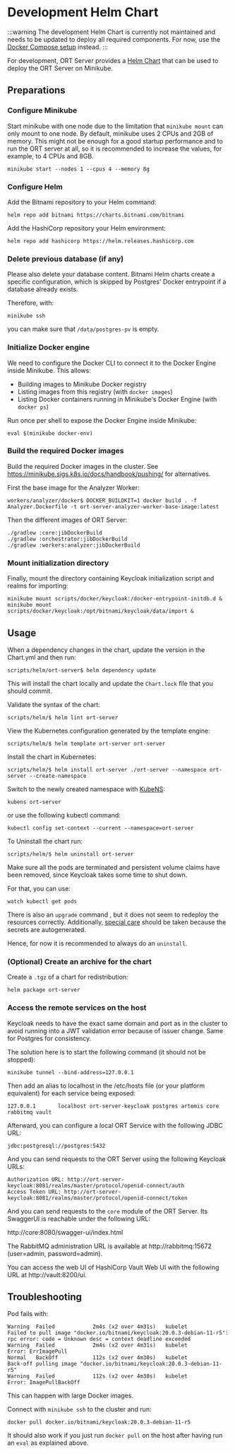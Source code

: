 # Development Helm Chart

:::warning
The development Helm Chart is currently not maintained and needs to be updated to deploy all required components.
For now, use the [Docker Compose setup](../getting-started/docker-compose.md) instead.
:::

For development, ORT Server provides a [Helm Chart](https://github.com/eclipse-apoapsis/ort-server/tree/main/scripts/helm/ort-server) that can be used to deploy the ORT Server on Minikube.

## Preparations

### Configure Minikube

Start minikube with one node due to the limitation that `minikube mount` can only mount to one node.
By default, minikube uses 2 CPUs and 2GB of memory.
This might not be enough for a good startup performance and to run the ORT server at all, so it is recommended to increase the values, for example, to 4 CPUs and 8GB.

```shell
minikube start --nodes 1 --cpus 4 --memory 8g
```

### Configure Helm

Add the Bitnami repository to your Helm command:

```shell
helm repo add bitnami https://charts.bitnami.com/bitnami
```

Add the HashiCorp repository your Helm environment:

```shell
helm repo add hashicorp https://helm.releases.hashicorp.com
```

### Delete previous database (if any)

Please also delete your database content.
Bitnami Helm charts create a specific configuration, which is skipped by Postgres' Docker entrypoint if a database already exists.

Therefore, with:

```shell
minikube ssh
```

you can make sure that `/data/postgres-pv` is empty.

### Initialize Docker engine

We need to configure the Docker CLI to connect it to the Docker Engine inside Minikube. This allows:

- Building images to Minikube Docker registry
- Listing images from this registry (with `docker images`)
- Listing Docker containers running in Minikube's Docker Engine (with `docker ps`)

Run once per shell to expose the Docker Engine inside Minikube:

```shell
eval $(minikube docker-env)
```

### Build the required Docker images

Build the required Docker images in the cluster.
See https://minikube.sigs.k8s.io/docs/handbook/pushing/ for alternatives.

First the base image for the Analyzer Worker:

```shell
workers/analyzer/docker$ DOCKER_BUILDKIT=1 docker build . -f Analyzer.Dockerfile -t ort-server-analyzer-worker-base-image:latest
```

Then the different images of ORT Server:

```shell
./gradlew :core:jibDockerBuild
./gradlew :orchestrator:jibDockerBuild
./gradlew :workers:analyzer:jibDockerBuild
```

### Mount initialization directory

Finally, mount the directory containing Keycloak initialization script and realms for importing:

```shell
minikube mount scripts/docker/keycloak:/docker-entrypoint-initdb.d &
minikube mount scripts/docker/keycloak:/opt/bitnami/keycloak/data/import &
```

## Usage

When a dependency changes in the chart, update the version in the Chart.yml and then run:

```shell
scripts/helm/ort-server$ helm dependency update
```

This will install the chart locally and update the `Chart.lock` file that you should commit.

Validate the syntax of the chart:

```shell
scripts/helm/$ helm lint ort-server
```

View the Kubernetes configuration generated by the template engine:

```shell
scripts/helm/$ helm template ort-server ort-server
```

Install the chart in Kubernetes:

```shell
scripts/helm/$ helm install ort-server ./ort-server --namespace ort-server --create-namespace
```

Switch to the newly created namespace with [KubeNS](https://github.com/ahmetb/kubectx):

```shell
kubens ort-server
```

or use the following kubectl command:

```shell
kubectl config set-context --current --namespace=ort-server

```

To Uninstall the chart run:

```shell
scripts/helm/$ helm uninstall ort-server
```

Make sure all the pods are terminated and persistent volume claims have been removed, since Keycloak takes some time to shut down.

For that, you can use:

```shell
watch kubectl get pods
```

There is also an `upgrade` command , but it does not seem to redeploy the resources correctly.
Additionally, [special care](https://docs.bitnami.com/kubernetes/infrastructure/postgresql/administration/upgrade/) should be taken because the secrets are autogenerated.

Hence, for now it is recommended to always do an `uninstall`.

### (Optional) Create an archive for the chart

Create a `.tgz` of a chart for redistribution:

```shell
helm package ort-server
```

### Access the remote services on the host

Keycloak needs to have the exact same domain and port as in the cluster to avoid running into a JWT validation error because of issuer change.
Same for Postgres for consistency.

The solution here is to start the following command (it should not be stopped):

```shell
minikube tunnel --bind-address=127.0.0.1
```

Then add an alias to localhost in the /etc/hosts file (or your platform equivalent) for each service being exposed:

    127.0.0.1       localhost ort-server-keycloak postgres artemis core rabbitmq vault

Afterward, you can configure a local ORT Service with the following JDBC URL:

    jdbc:postgresql://postgres:5432

And you can send requests to the ORT Server using the following Keycloak URLs:

    Authorization URL: http://ort-server-keycloak:8081/realms/master/protocol/openid-connect/auth
    Access Token URL: http://ort-server-keycloak:8081/realms/master/protocol/openid-connect/token

And you can send requests to the `core` module of the ORT Server.
Its SwaggerUI is reachable under the following URL:

http://core:8080/swagger-ui/index.html

The RabbitMQ administration URL is available at http://rabbitmq:15672 (user=admin, password=admin).

You can access the web UI of HashiCorp Vault Web UI with the following URL at http://vault:8200/ui.

## Troubleshooting

Pod fails with:

    Warning  Failed            2m4s (x2 over 4m31s)   kubelet            Failed to pull image "docker.io/bitnami/keycloak:20.0.3-debian-11-r5": rpc error: code = Unknown desc = context deadline exceeded
    Warning  Failed            2m4s (x2 over 4m31s)   kubelet            Error: ErrImagePull
    Normal   BackOff           112s (x2 over 4m30s)   kubelet            Back-off pulling image "docker.io/bitnami/keycloak:20.0.3-debian-11-r5"
    Warning  Failed            112s (x2 over 4m30s)   kubelet            Error: ImagePullBackOff

This can happen with large Docker images.

Connect with `minikube ssh` to the cluster and run:

```shell
docker pull docker.io/bitnami/keycloak:20.0.3-debian-11-r5
```

It should also work if you just run `docker pull` on the host after having run an `eval` as explained above.
